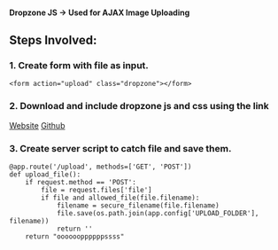 #### Dropzone JS -> Used for AJAX Image Uploading

## Steps Involved:
### 1. Create form with file as input.
```
<form action="upload" class="dropzone"></form>

```
### 2. Download and include dropzone js and css using the link
[Website](http://www.dropzonejs.com/)
[Github](https://github.com/enyo/dropzone/tree/master/dist)


### 3. Create server script to catch file and save them.
```
@app.route('/upload', methods=['GET', 'POST'])
def upload_file():
    if request.method == 'POST':
        file = request.files['file']
        if file and allowed_file(file.filename):
            filename = secure_filename(file.filename)
            file.save(os.path.join(app.config['UPLOAD_FOLDER'], filename))
            return ''
    return "ooooooppppppssss"
```

